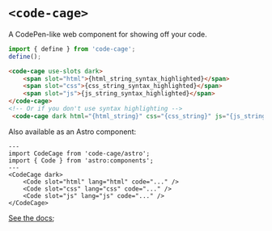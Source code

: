 # `<code-cage>`

A CodePen-like web component for showing off your code.

```js
import { define } from 'code-cage';
define();
```

```html
<code-cage use-slots dark>
    <span slot="html">{html_string_syntax_highlighted}</span>
    <span slot="css">{css_string_syntax_highlighted}</span>
    <span slot="js">{js_string_syntax_highlighted}</span>
</code-cage>
<!-- Or if you don't use syntax highlighting -->
 <code-cage dark html="{html_string}" css="{css_string}" js="{js_string}"></code-cage>
```

Also available as an Astro component:

```astro
---
import CodeCage from 'code-cage/astro';
import { Code } from 'astro:components';
---
<CodeCage dark>
    <Code slot="html" lang="html" code="..." />
    <Code slot="css" lang="css" code="..." />
    <Code slot="js" lang="js" code="..." />
</CodeCage>
```

[See the docs](https://gingerchew.github.io/code-cage);
